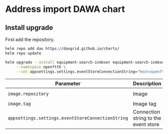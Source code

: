 # Address import DAWA chart

## Install upgrade

First add the repository.

```sh
helm repo add dax https://daxgrid.github.io/charts/
helm repo update
```

```sh
helm upgrade --install equipment-search-indexer equipment-search-indexer \
     --namespace openftth \
     --set appsettings.settings.eventStoreConnectionString="Host=openftth-event-store-postgresql;Port=5432;Username=postgres;Password=postgres;Database=EVENT_STORE" \
```

| Parameter                                         | Description                         | Default                        |
|---------------------------------------------------|-------------------------------------|--------------------------------|
| `image.repository`                                | Image                               | `openftth/address-import-dawa` |
| `image.tag`                                       | Image tag                           | Latest image tag               |
| `appsettings.settings.eventStoreConnectionString` | Connection string to the event store | `""`                           |
